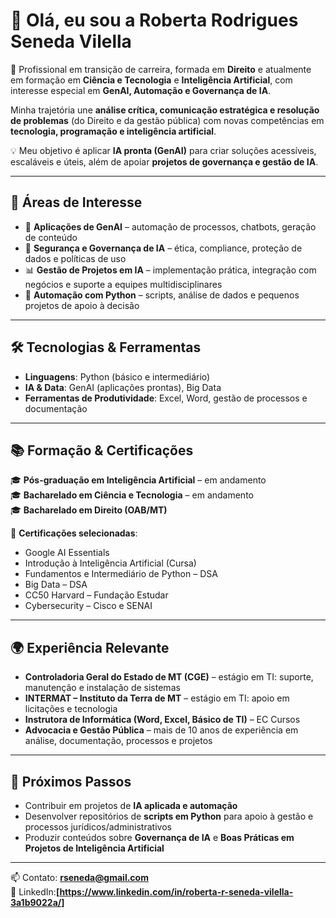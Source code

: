 # 👋 Olá, eu sou a Roberta Rodrigues Seneda Vilella  

🎯 Profissional em transição de carreira, formada em **Direito** e atualmente em formação em **Ciência e Tecnologia** e **Inteligência Artificial**, com interesse especial em **GenAI, Automação e Governança de IA**.  

Minha trajetória une **análise crítica, comunicação estratégica e resolução de problemas** (do Direito e da gestão pública) com novas competências em **tecnologia, programação e inteligência artificial**.  

💡 Meu objetivo é aplicar **IA pronta (GenAI)** para criar soluções acessíveis, escaláveis e úteis, além de apoiar **projetos de governança e gestão de IA**.  

---

## 🚀 Áreas de Interesse
- 🤖 **Aplicações de GenAI** – automação de processos, chatbots, geração de conteúdo  
- 🔐 **Segurança e Governança de IA** – ética, compliance, proteção de dados e políticas de uso  
- 📊 **Gestão de Projetos em IA** – implementação prática, integração com negócios e suporte a equipes multidisciplinares  
- 🧩 **Automação com Python** – scripts, análise de dados e pequenos projetos de apoio à decisão  

---

## 🛠️ Tecnologias & Ferramentas
- **Linguagens**: Python (básico e intermediário) 
- **IA & Data**: GenAI (aplicações prontas), Big Data 
- **Ferramentas de Produtividade**: Excel, Word, gestão de processos e documentação  

---

## 📚 Formação & Certificações
🎓 **Pós-graduação em Inteligência Artificial** – em andamento  
🎓 **Bacharelado em Ciência e Tecnologia** – em andamento  
🎓 **Bacharelado em Direito (OAB/MT)**  

📜 **Certificações selecionadas**:
- Google AI Essentials  
- Introdução à Inteligência Artificial (Cursa)  
- Fundamentos e Intermediário de Python – DSA  
- Big Data – DSA  
- CC50 Harvard – Fundação Estudar  
- Cybersecurity – Cisco e SENAI  

---

## 🌍 Experiência Relevante
- **Controladoria Geral do Estado de MT (CGE)** – estágio em TI: suporte, manutenção e instalação de sistemas  
- **INTERMAT – Instituto da Terra de MT** – estágio em TI: apoio em licitações e tecnologia  
- **Instrutora de Informática (Word, Excel, Básico de TI)** – EC Cursos  
- **Advocacia e Gestão Pública** – mais de 10 anos de experiência em análise, documentação, processos e projetos  

---

## 📌 Próximos Passos
- Contribuir em projetos de **IA aplicada e automação**  
- Desenvolver repositórios de **scripts em Python** para apoio à gestão e processos jurídicos/administrativos  
- Produzir conteúdos sobre **Governança de IA** e **Boas Práticas em Projetos de Inteligência Artificial**  

---

📫 Contato: **[rseneda@gmail.com](mailto:rseneda@gmail.com)**  
🔗 LinkedIn:**[https://www.linkedin.com/in/roberta-r-seneda-vilella-3a1b9022a/]**
